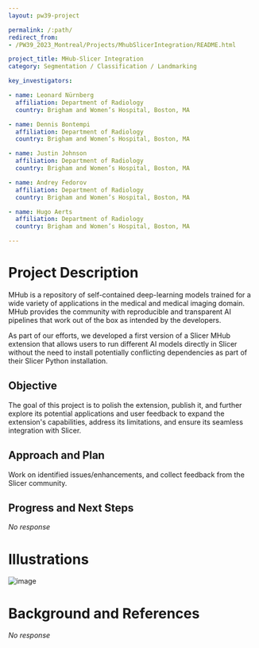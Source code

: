 ```yaml
---
layout: pw39-project

permalink: /:path/
redirect_from:
- /PW39_2023_Montreal/Projects/MhubSlicerIntegration/README.html

project_title: MHub-Slicer Integration
category: Segmentation / Classification / Landmarking

key_investigators:

- name: Leonard Nürnberg
  affiliation: Department of Radiology
  country: Brigham and Women’s Hospital, Boston, MA

- name: Dennis Bontempi
  affiliation: Department of Radiology
  country: Brigham and Women’s Hospital, Boston, MA

- name: Justin Johnson
  affiliation: Department of Radiology
  country: Brigham and Women’s Hospital, Boston, MA

- name: Andrey Fedorov
  affiliation: Department of Radiology
  country: Brigham and Women’s Hospital, Boston, MA

- name: Hugo Aerts
  affiliation: Department of Radiology
  country: Brigham and Women’s Hospital, Boston, MA

---
```


# Project Description

<!-- Add a short paragraph describing the project. -->

MHub is a repository of self-contained deep-learning models trained for a wide variety of applications in the medical and medical imaging domain. MHub provides the community with reproducible and transparent AI pipelines that work out of the box as intended by the developers.

As part of our efforts, we developed a first version of a Slicer MHub extension that allows users to run different AI models directly in Slicer without the need to install potentially conflicting dependencies as part of their Slicer Python installation.

## Objective

<!-- Describe here WHAT you would like to achieve (what you will have as end result). -->

The goal of this project is to polish the extension, publish it, and further explore its potential applications and user feedback to expand the extension's capabilities, address its limitations, and ensure its seamless integration with Slicer.

## Approach and Plan

<!-- Describe here HOW you would like to achieve the objectives stated above. -->

Work on identified issues/enhancements, and collect feedback from the Slicer community.

## Progress and Next Steps

<!-- Update this section as you make progress, describing of what you have ACTUALLY DONE.
     If there are specific steps that you could not complete then you can describe them here, too. -->

*No response*

# Illustrations

<!-- Add pictures and links to videos that demonstrate what has been accomplished. -->

![image](https://github.com/NA-MIC/ProjectWeek/assets/31729248/a437e55a-4772-4cc8-862f-455241d03014)

# Background and References

<!-- If you developed any software, include link to the source code repository.
     If possible, also add links to sample data, and to any relevant publications. -->

*No response*
